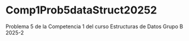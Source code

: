 # Comp1Prob5dataStruct20252
Problema 5 de la Competencia 1 del curso Estructuras de Datos Grupo B 2025-2
